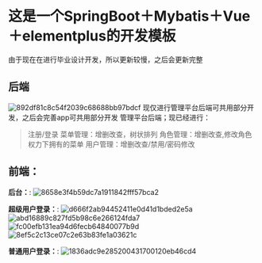 # 这是一个SpringBoot＋Mybatis＋Vue＋elementplus的开发模板
由于现在在进行毕业设计开发，所以更新较慢，之后会更新完整
## 后端
![892df81c8c54f2039c68688bb97bdcf](https://github.com/user-attachments/assets/b0ab9f15-d2e9-439e-98d3-2aebce118f4e)
现仅进行管理平台后端可共用部分开发，之后会完善app可共用部分开发
管理平台后端；现已经进行：
> 注册/登录
> 菜单管理：增删改查，树状排列
> 角色管理：增删改查,修改角色权力下拥有的菜单
> 用户管理：增删改查/禁用/密码修改
## 前端：
**后台：**:
![8658e3f4b59dc7a1911842fff57bca2](https://github.com/user-attachments/assets/c6a6336c-b32f-4e49-a11b-2a949aba12d2)

**超级用户登录：**:
![d666f2ab94452411e0d41d1bded2e5a](https://github.com/user-attachments/assets/76406b69-8411-42e0-8f56-bccc26291d16)
![abd16889c827fd5b98c6e266124fda7](https://github.com/user-attachments/assets/08fa2d26-2101-4ec4-a2c2-1958960e6931)
![fc00efb131ea94d6fecb64840077b9d](https://github.com/user-attachments/assets/a2483f4a-d5ba-43fb-a0cb-67626bf3b08c)
![8ef5c2c13ce07c2e63b83fe1a03621c](https://github.com/user-attachments/assets/8e2d3a15-d14e-4351-8a9a-3328ef18a3f0)

**普通用户登录：**:
![1836adc9e285200431700120eb46cd4](https://github.com/user-attachments/assets/affdb312-f1d5-44d9-93af-0c4d3044c52d)


